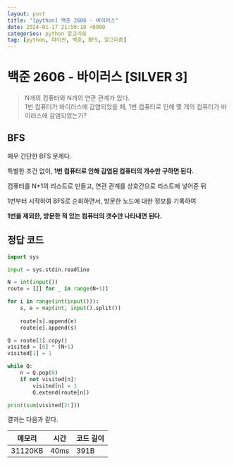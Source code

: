 ```yaml
---
layout: post
title: "[python] 백준 2606 - 바이러스"
date: 2024-01-17 21:50:18 +0900
categories: python 알고리즘
tag: [python, 파이썬, 백준, BFS, 알고리즘]
---
```


# 백준 2606 - 바이러스 [SILVER 3]

>N개의 컴퓨터와 N개의 연관 관계가 있다.<br>
1번 컴퓨터가 바이러스에 감염되었을 때, 1번 컴퓨터로 인해 몇 개의 컴퓨터가 바이러스에 감염되었는가?

## BFS

매우 간단한 BFS 문제다.

특별한 조건 없이, **1번 컴퓨터로 인해 감염된 컴퓨터의 개수만 구하면 된다.**

컴퓨터를 N+1의 리스트로 만들고, 연관 관계를 상호간으로 리스트에 넣어준 뒤

1번부터 시작하여 BFS로 순회하면서, 방문한 노드에 대한 정보를 기록하여

**1번을 제외한, 방문한 적 있는 컴퓨터의 갯수만 나타내면 된다.**

## 정답 코드

```python
import sys

input = sys.stdin.readline

N = int(input())
route = [[] for _ in range(N+1)]

for i in range(int(input())):
    s, e = map(int, input().split())
    
    route[s].append(e)
    route[e].append(s)

Q = route[1].copy()
visited = [0] * (N+1)
visited[1] = 1

while Q:
    n = Q.pop(0)
    if not visited[n]:
        visited[n] = 1
        Q.extend(route[n])

print(sum(visited[2:]))
```

결과는 다음과 같다.

|**메모리**|**시간**|**코드 길이**|
|---|---|---|
|31120KB|40ms|391B|